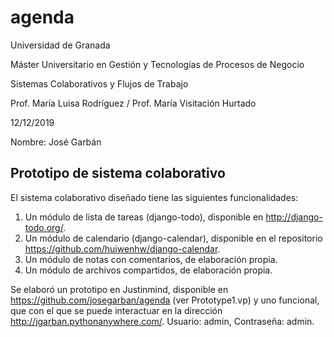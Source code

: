 # agenda

Universidad de Granada

Máster Universitario en Gestión y Tecnologías de Procesos de Negocio

Sistemas Colaborativos y Flujos de Trabajo

Prof. María Luisa Rodríguez / Prof. María Visitación Hurtado

12/12/2019

Nombre: José Garbán

## Prototipo de sistema colaborativo

El sistema colaborativo diseñado tiene las siguientes funcionalidades: 
1. Un módulo de lista de tareas (django-todo), disponible en http://django-todo.org/.
2. Un módulo de calendario (django-calendar), disponible en el repositorio   https://github.com/huiwenhw/django-calendar.
3. Un módulo de notas con comentarios, de elaboración propia. 
4. Un módulo de archivos compartidos, de elaboración propia.

Se elaboró un prototipo en Justinmind, disponible en https://github.com/josegarban/agenda (ver Prototype1.vp) y uno funcional, que con el que se puede interactuar en la dirección http://jgarban.pythonanywhere.com/. Usuario: admin, Contraseña: admin. 
